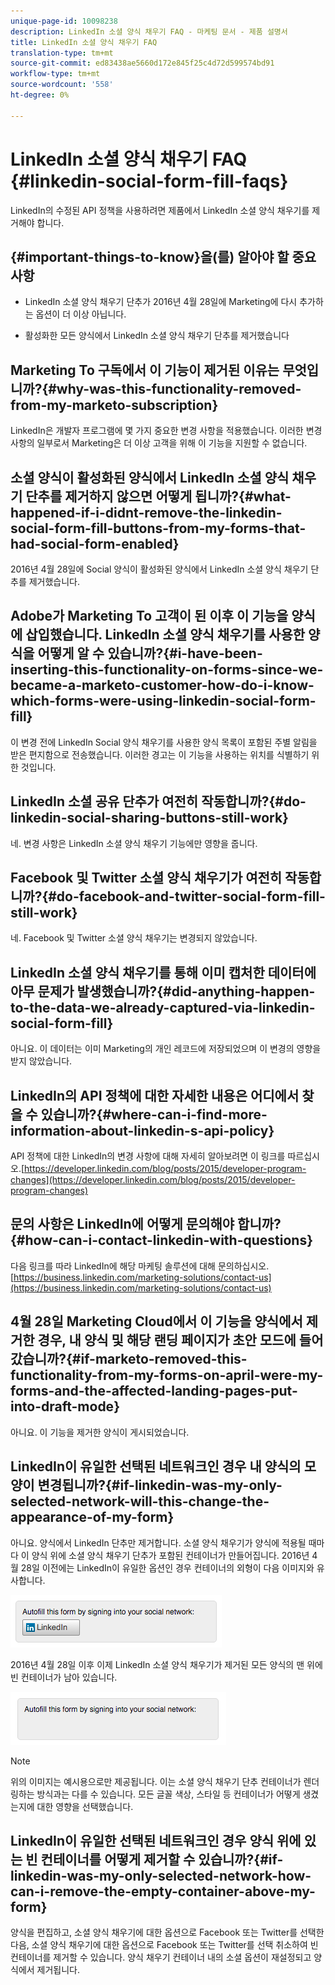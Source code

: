 ```yaml
---
unique-page-id: 10098238
description: LinkedIn 소셜 양식 채우기 FAQ - 마케팅 문서 - 제품 설명서
title: LinkedIn 소셜 양식 채우기 FAQ
translation-type: tm+mt
source-git-commit: ed83438ae5660d172e845f25c4d72d599574bd91
workflow-type: tm+mt
source-wordcount: '558'
ht-degree: 0%

---
```



# LinkedIn 소셜 양식 채우기 FAQ {#linkedin-social-form-fill-faqs}

LinkedIn의 수정된 API 정책을 사용하려면 제품에서 LinkedIn 소셜 양식 채우기를 제거해야 합니다.

## {#important-things-to-know}을(를) 알아야 할 중요 사항

* LinkedIn 소셜 양식 채우기 단추가 2016년 4월 28일에 Marketing에 다시 추가하는 옵션이 더 이상 아닙니다.

* 활성화한 모든 양식에서 LinkedIn 소셜 양식 채우기 단추를 제거했습니다

## Marketing To 구독에서 이 기능이 제거된 이유는 무엇입니까?{#why-was-this-functionality-removed-from-my-marketo-subscription}

LinkedIn은 개발자 프로그램에 몇 가지 중요한 변경 사항을 적용했습니다. 이러한 변경 사항의 일부로서 Marketing은 더 이상 고객을 위해 이 기능을 지원할 수 없습니다.

## 소셜 양식이 활성화된 양식에서 LinkedIn 소셜 양식 채우기 단추를 제거하지 않으면 어떻게 됩니까?{#what-happened-if-i-didnt-remove-the-linkedin-social-form-fill-buttons-from-my-forms-that-had-social-form-enabled}

2016년 4월 28일에 Social 양식이 활성화된 양식에서 LinkedIn 소셜 양식 채우기 단추를 제거했습니다.

## Adobe가 Marketing To 고객이 된 이후 이 기능을 양식에 삽입했습니다. LinkedIn 소셜 양식 채우기를 사용한 양식을 어떻게 알 수 있습니까?{#i-have-been-inserting-this-functionality-on-forms-since-we-became-a-marketo-customer-how-do-i-know-which-forms-were-using-linkedin-social-form-fill}

이 변경 전에 LinkedIn Social 양식 채우기를 사용한 양식 목록이 포함된 주별 알림을 받은 편지함으로 전송했습니다. 이러한 경고는 이 기능을 사용하는 위치를 식별하기 위한 것입니다.

## LinkedIn 소셜 공유 단추가 여전히 작동합니까?{#do-linkedin-social-sharing-buttons-still-work}

네. 변경 사항은 LinkedIn 소셜 양식 채우기 기능에만 영향을 줍니다.

## Facebook 및 Twitter 소셜 양식 채우기가 여전히 작동합니까?{#do-facebook-and-twitter-social-form-fill-still-work}

네. Facebook 및 Twitter 소셜 양식 채우기는 변경되지 않았습니다.

## LinkedIn 소셜 양식 채우기를 통해 이미 캡처한 데이터에 아무 문제가 발생했습니까?{#did-anything-happen-to-the-data-we-already-captured-via-linkedin-social-form-fill}

아니요. 이 데이터는 이미 Marketing의 개인 레코드에 저장되었으며 이 변경의 영향을 받지 않았습니다.

## LinkedIn의 API 정책에 대한 자세한 내용은 어디에서 찾을 수 있습니까?{#where-can-i-find-more-information-about-linkedin-s-api-policy}

API 정책에 대한 LinkedIn의 변경 사항에 대해 자세히 알아보려면 이 링크를 따르십시오.[https://developer.linkedin.com/blog/posts/2015/developer-program-changes](https://developer.linkedin.com/blog/posts/2015/developer-program-changes)

## 문의 사항은 LinkedIn에 어떻게 문의해야 합니까?{#how-can-i-contact-linkedin-with-questions}

다음 링크를 따라 LinkedIn에 해당 마케팅 솔루션에 대해 문의하십시오.[https://business.linkedin.com/marketing-solutions/contact-us](https://business.linkedin.com/marketing-solutions/contact-us)

## 4월 28일 Marketing Cloud에서 이 기능을 양식에서 제거한 경우, 내 양식 및 해당 랜딩 페이지가 초안 모드에 들어갔습니까?{#if-marketo-removed-this-functionality-from-my-forms-on-april-were-my-forms-and-the-affected-landing-pages-put-into-draft-mode}

아니요. 이 기능을 제거한 양식이 게시되었습니다.

## LinkedIn이 유일한 선택된 네트워크인 경우 내 양식의 모양이 변경됩니까?{#if-linkedin-was-my-only-selected-network-will-this-change-the-appearance-of-my-form}

아니요. 양식에서 LinkedIn 단추만 제거합니다. 소셜 양식 채우기가 양식에 적용될 때마다 이 양식 위에 소셜 양식 채우기 단추가 포함된 컨테이너가 만들어집니다. 2016년 4월 28일 이전에는 LinkedIn이 유일한 옵션인 경우 컨테이너의 외형이 다음 이미지와 유사합니다.

![—](assets/one.png)

2016년 4월 28일 이후 이제 LinkedIn 소셜 양식 채우기가 제거된 모든 양식의 맨 위에 빈 컨테이너가 남아 있습니다.

![—](assets/two.png)

>[!NOTE]
>
>위의 이미지는 예시용으로만 제공됩니다. 이는 소셜 양식 채우기 단추 컨테이너가 렌더링하는 방식과는 다를 수 있습니다. 모든 글꼴 색상, 스타일 등 컨테이너가 어떻게 생겼는지에 대한 영향을 선택했습니다.

## LinkedIn이 유일한 선택된 네트워크인 경우 양식 위에 있는 빈 컨테이너를 어떻게 제거할 수 있습니까?{#if-linkedin-was-my-only-selected-network-how-can-i-remove-the-empty-container-above-my-form}

양식을 편집하고, 소셜 양식 채우기에 대한 옵션으로 Facebook 또는 Twitter를 선택한 다음, 소셜 양식 채우기에 대한 옵션으로 Facebook 또는 Twitter를 선택 취소하여 빈 컨테이너를 제거할 수 있습니다. 양식 채우기 컨테이너 내의 소셜 옵션이 재설정되고 양식에서 제거됩니다.
